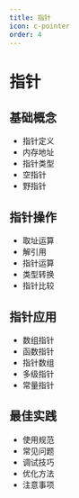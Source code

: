 ```yaml
---
title: 指针
icon: c-pointer
order: 4
---
```


# 指针

## 基础概念
- 指针定义
- 内存地址
- 指针类型
- 空指针
- 野指针

## 指针操作
- 取址运算
- 解引用
- 指针运算
- 类型转换
- 指针比较

## 指针应用
- 数组指针
- 函数指针
- 指针数组
- 多级指针
- 常量指针

## 最佳实践
- 使用规范
- 常见问题
- 调试技巧
- 优化方法
- 注意事项
